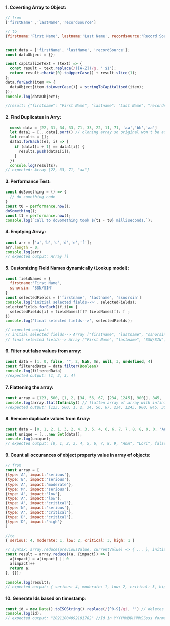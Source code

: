 #### 1. Coverting Array to Object:

```javascript
// from 
['firstName' ,'lastName','recordSource']

// to 
{firstname:'First Name', lastname:'Last Name', recordsource:'Record Source'}


const data = ['firstName', 'lastName', 'recordSource'];
const dataObject = {};

const capitalizeText = (text) => {
  const result = text.replace(/([A-Z])/g, ' $1');
  return result.charAt(0).toUpperCase() + result.slice(1);
};
data.forEach(item => {
  dataObject[item.toLowerCase()] = stringToCapitalised(item);
});
console.log(dataObject);

//result: {"firstname": "First Name", "lastname": "Last Name", "recordsource": "Record Source"}
```

#### 2. Find Duplicates in Arry:

```javascript
  const data = [22, 31, 34, 33, 71, 33, 22, 11, 71, 'aa','bb','aa']
  let data1 = [...data].sort() // cloning array so original won't be affected. sorting makes duplicates adjusent.
  let results = [];
  data1.forEach((el, i) => {
    if (data1[i + 1] == data1[i]) {
      results.push(data1[i]);
    }
  })
  console.log(results);
// expected: Array [22, 33, 71, "aa"]
```
#### 3. Performance Test: 

```javascript
const doSomething = () => {
  // do something code
}
const t0 = performance.now();
doSomething();
const t1 = performance.now();
console.log(`Call to doSomething took ${t1 - t0} milliseconds.`);
```
#### 4. Emptying Array: 

```javascript
const arr = ['a','b','c','d','e','f'];
arr.length = 0;
console.log(arr)
// expected output: Array []
```

#### 5. Customizing Field Names dynamically (Lookup model):

```javascript
const fieldNames = {
  firstname:'First Name',
  ssnorsin: 'SSN/SIN'
}
const selectedFields = ['firstname', 'lastname', 'ssnorsin']
console.log('initial selected fields-->', selectedFields);
selectedFields.forEach((f,i)=> {
  selectedFields[i] = fieldNames[f]? fieldNames[f]: f ;
})
console.log('final selected fields-->', selectedFields);

// expected output:
// initial selected fields--> Array ["firstname", "lastname", "ssnorsin"]
// final selected fields--> Array ["First Name", "lastname", "SSN/SIN"]
```

#### 6. Filter out false values from array:

```javascript
const data = [1, 0, false, "", 2, NaN, 0n, null, 3, undefined, 4]
const filteredData = data.filter(Boolean)
console.log(filteredData) 
//expected output: [1, 2, 3, 4]
```

#### 7. Flattening the array:

```javascript
const array = [123, 500, [1, 2, [34, 56, 67, [234, 1245], 900]], 845, [30257]]
console.log(array.flat(Infinity)) // flatten array of array with infinity
//expected output: [123, 500, 1, 2, 34, 56, 67, 234, 1245, 900, 845, 30257]
```

#### 8. Remove duplicate values from Array:

```javascript
const data = [0, 1, 2, 1, 3, 2, 4, 3, 5, 4, 6, 6, 7, 7, 8, 8, 9, 0, 'Ann', 'Ann', 'Lori', 'Lori', false, false, undefined, undefined, null, null];
const unique = [...new Set(data)];
console.log(unique);
// expected output: [0, 1, 2, 3, 4, 5, 6, 7, 8, 9, "Ann", "Lori", false, undefined, null]
```
#### 9. Count all occurances of object property value in array of objects:

```javascript
// from
const array = [
{type:'A', impact:'serious'},
{type:'B', impact:'serious'},
{type:'A', impact:'moderate'},
{type:'M', impact:'serious'},
{type:'A', impact:'low'},
{type:'A', impact:'low'},
{type:'A', impact:'critical'},
{type:'N', impact:'serious'},
{type:'A', impact:'critical'},
{type:'D', impact:'critical'},
{type:'D', impact:'high'}
]

//to
{ serious: 4, moderate: 1, low: 2, critical: 3, high: 1 }

// syntax: array.reduce(previousValue, currentValue) => { ... }, initialValue)
const result = array.reduce((a, {impact}) => {
  a[impact] = a[impact] || 0
  a[impact]++
  return a;
}, {});

console.log(result);
// expected output: { serious: 4, moderate: 1, low: 2, critical: 3, high: 1 }
```
#### 10. Generate Ids based on timestamp:

```javascript
const id = new Date().toISOString().replace(/[^0-9]/gi, '') // deletes every chracter except digits from iso time string. possible characters in ISO String ie "., -, T, Z, :"
console.log(id);
// expected output: "20211004092101782" //Id in YYYYMMDDHHMMSSsss format. useful for filenames, uids
```
